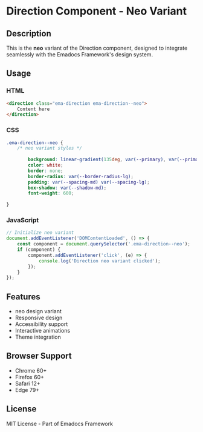 # Direction Component - Neo Variant

## Description
This is the **neo** variant of the Direction component, designed to integrate seamlessly with the Emadocs Framework's design system.

## Usage

### HTML
```html
<direction class="ema-direction ema-direction--neo">
    Content here
</direction>
```

### CSS
```css
.ema-direction--neo {
    /* neo variant styles */
    
        background: linear-gradient(135deg, var(--primary), var(--primary-dark));
        color: white;
        border: none;
        border-radius: var(--border-radius-lg);
        padding: var(--spacing-md) var(--spacing-lg);
        box-shadow: var(--shadow-md);
        font-weight: 600;
    
}
```

### JavaScript
```javascript
// Initialize neo variant
document.addEventListener('DOMContentLoaded', () => {
    const component = document.querySelector('.ema-direction--neo');
    if (component) {
        component.addEventListener('click', (e) => {
            console.log('Direction neo variant clicked');
        });
    }
});
```

## Features
- neo design variant
- Responsive design
- Accessibility support
- Interactive animations
- Theme integration

## Browser Support
- Chrome 60+
- Firefox 60+
- Safari 12+
- Edge 79+

## License
MIT License - Part of Emadocs Framework
